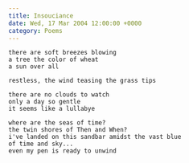 ```yaml
---
title: Insouciance
date: Wed, 17 Mar 2004 12:00:00 +0000
category: Poems
---
```


    there are soft breezes blowing  
    a tree the color of wheat  
    a sun over all

    restless, the wind teasing the grass tips

    there are no clouds to watch  
    only a day so gentle  
    it seems like a lullabye

    where are the seas of time?  
    the twin shores of Then and When?  
    i've landed on this sandbar amidst the vast blue  
    of time and sky...  
    even my pen is ready to unwind



